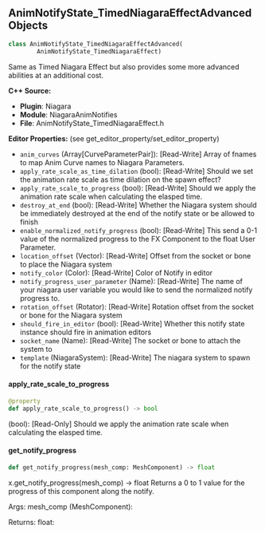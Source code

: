 ## AnimNotifyState_TimedNiagaraEffectAdvanced Objects

```python
class AnimNotifyState_TimedNiagaraEffectAdvanced(
        AnimNotifyState_TimedNiagaraEffect)
```

Same as Timed Niagara Effect but also provides some more advanced abilities at an additional cost.

**C++ Source:**

- **Plugin**: Niagara
- **Module**: NiagaraAnimNotifies
- **File**: AnimNotifyState_TimedNiagaraEffect.h

**Editor Properties:** (see get_editor_property/set_editor_property)

- ``anim_curves`` (Array[CurveParameterPair]):  [Read-Write] Array of fnames to map Anim Curve names to Niagara Parameters.
- ``apply_rate_scale_as_time_dilation`` (bool):  [Read-Write] Should we set the animation rate scale as time dilation on the spawn effect?
- ``apply_rate_scale_to_progress`` (bool):  [Read-Write] Should we apply the animation rate scale when calculating the elasped time.
- ``destroy_at_end`` (bool):  [Read-Write] Whether the Niagara system should be immediately destroyed at the end of the notify state or be allowed to finish
- ``enable_normalized_notify_progress`` (bool):  [Read-Write] This send a 0-1 value of the normalized progress to the FX Component to the float User Parameter.
- ``location_offset`` (Vector):  [Read-Write] Offset from the socket or bone to place the Niagara system
- ``notify_color`` (Color):  [Read-Write] Color of Notify in editor
- ``notify_progress_user_parameter`` (Name):  [Read-Write] The name of your niagara user variable you would like to send the normalized notify progress to.
- ``rotation_offset`` (Rotator):  [Read-Write] Rotation offset from the socket or bone for the Niagara system
- ``should_fire_in_editor`` (bool):  [Read-Write] Whether this notify state instance should fire in animation editors
- ``socket_name`` (Name):  [Read-Write] The socket or bone to attach the system to
- ``template`` (NiagaraSystem):  [Read-Write] The niagara system to spawn for the notify state

<a id="unreal.AnimNotifyState_TimedNiagaraEffectAdvanced.apply_rate_scale_to_progress"></a>

#### apply_rate_scale_to_progress

```python
@property
def apply_rate_scale_to_progress() -> bool
```

(bool):  [Read-Only] Should we apply the animation rate scale when calculating the elasped time.

<a id="unreal.AnimNotifyState_TimedNiagaraEffectAdvanced.get_notify_progress"></a>

#### get_notify_progress

```python
def get_notify_progress(mesh_comp: MeshComponent) -> float
```

x.get_notify_progress(mesh_comp) -> float
Returns a 0 to 1 value for the progress of this component along the notify.

Args:
    mesh_comp (MeshComponent): 

Returns:
    float:

<a id="unreal.AnimNotify_PlayNiagaraEffect"></a>
